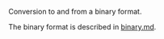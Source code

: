 Conversion to and from a binary format.

The binary format is described in [binary.md](../../binary.md).
